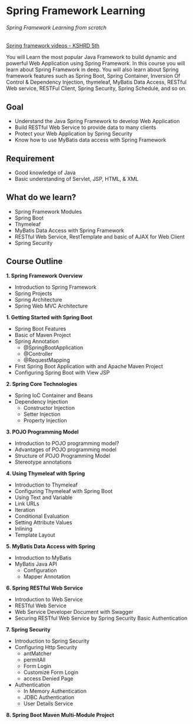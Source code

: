 # Spring Framework Learning
###### Spring Framework Learning from scratch 

[Spring framework videos - KSHRD 5th](https://www.youtube.com/playlist?list=PLqM_X4ZB-NDfJAnrUcivyUBaacBKSZL3b)

You will Learn the most popular Java Framework to build dynamic and powerful Web Application using Spring Framework. In this course you will learn about Spring Framework in deep. You will also learn about Spring framework features such as Spring Boot, Spring Container, Inversion Of Control & Dependency Injection, thymeleaf, MyBatis Data Access, RESTful Web service, RESTFul Client, Spring Security, Spring Schedule, and so on.
 
## Goal
- Understand the Java Spring Framework to develop Web Application
- Build RESTful Web Service to provide data to many clients
- Protect your Web Application by Spring Security
- Know how to use MyBatis data access with Spring Framework
 
## Requirement
- Good knowledge of Java
- Basic understanding of Servlet, JSP, HTML, & XML
 
## What do we learn?
- Spring Framework Modules
- Spring Boot
- Thymeleaf 
- MyBatis Data Access with Spring Framework
- RESTful Web Service, RestTemplate and basic of AJAX for Web Client
- Spring Security


## Course Outline

**1. Spring Framework Overview**
   - Introduction to Spring Framework
   - Spring Projects
   - Spring Architecture
   - Spring Web MVC Architecture

**1. Getting Started with Spring Boot**
   - Spring Boot Features
   - Basic of Maven Project 
   - Spring Annotation 
     - @SpringBootApplication
     - @Controller       
     - @RequestMapping
   - First Spring Boot Application with and Apache Maven Project
   - Configuring Spring Boot with View JSP


**2. Spring Core Technologies**
   - Spring IoC Container and Beans
   - Dependency Injection
     - Constructor Injection 
     - Setter Injection 
     - Property Injection 

**3. POJO Programming Model** 
   - Introduction to POJO programming model?
   - Advantages of POJO programming model
   - Structure of POJO Programming Model
   - Stereotype annotations




**4. Using Thymeleaf with Spring**
   - Introduction to Thymeleaf
   - Configuring Thymeleaf with Spring Boot
   - Using Text and Variable
   - Link URLs
   - Iteration
   - Conditional Evaluation 
   - Setting Attribute Values
   - Inlining
   - Template Layout

**5. MyBatis Data Access with Spring**
   - Introduction to MyBatis
   - MyBatis Java API 
     - Configuration 
     - Mapper Annotation 
     
**6. Spring RESTful Web Service** 
   - Introduction to Web Service 
   - RESTful Web Service  
   - Web Service Developer Document with Swagger
   - Securing RESTful Web Service by Spring Security Basic Authentication 

**7. Spring Security**
   - Introduction to Spring Security
   - Configuring Http Security 
     - antMatcher
     - permitAll
     - Form Login
     - Customize Form Login
     - access Denied Page
   - Authentication
     - In Memory Authentication
     - JDBC Authentication
     - User Details Service
     
 **8. Spring Boot Maven Multi-Module Project**
